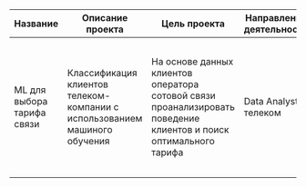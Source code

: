 |Название| Описание проекта | Цель проекта | Направление деятельности |Инструменты и библиотеки| Результат|
|----| --- | ----------- |----------- |----------- |---|
|ML для выбора тарифа связи| Классификация клиентов телеком-компании с использованием машиного обучения | На основе данных клиентов оператора сотовой связи проанализировать поведение клиентов и поиск оптимального тарифа | Data Analyst, телеком |pandas, scikit-learn, SciPy, matplotlib| Выполнена предобработка данных и их статистический анализ, создана модель машинного обучения для предсказания поведения клиента|
